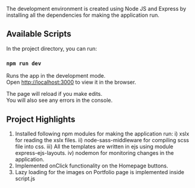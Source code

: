 The development environment is created using Node JS and Express by installing all the dependencies for making the application run.

## Available Scripts

In the project directory, you can run:

### `npm run dev`

Runs the app in the development mode.<br />
Open [http://localhost:3000](http://localhost:3000) to view it in the browser.

The page will reload if you make edits.<br />
You will also see any errors in the console.

## Project Highlights

1) Installed following npm modules for making the application run:
    i) xslx for reading the xslx files.
    ii) node-sass-middleware for compiling scss file into css.
    iii) All the templates are written in ejs using module express-ejs-layouts.
    iv) nodemon for monitoring changes in the application.
2) Implemented onClick functionality on the Homepage buttons.
3) Lazy loading for the images on Portfolio page is implemented inside script.js
